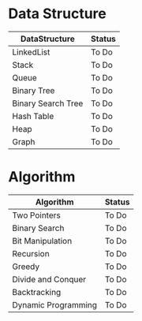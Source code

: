 # Data Structure

DataStructure|Status
-------------|------
LinkedList|To Do
Stack|To Do
Queue|To Do
Binary Tree|To Do
Binary Search Tree|To Do
Hash Table|To Do
Heap|To Do
Graph|To Do

# Algorithm

Algorithm|Status
---------|------
Two Pointers| To Do
Binary Search| To Do
Bit Manipulation| To Do
Recursion| To Do
Greedy| To Do
Divide and Conquer| To Do
Backtracking| To Do
Dynamic Programming| To Do
